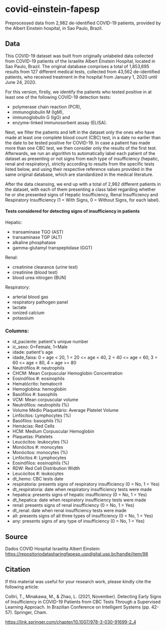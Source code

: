 # covid-einstein-fapesp
Preprocessed data from 2,982 de-identified COVID-19 patients, provided by the Albert Einstein hospital, in Sao Paulo, Brazil.

## Data
This COVID-19 dataset was built from originally unlabeled data collected from COVID-19 patients of the Israelite Albert Einstein Hospital, located in Sao Paulo, Brazil. The original database comprises a total of 1,853,695 results from 127 different medical tests, collected from 43,562 de-identified patients, who received treatment in the hospital from January 1, 2020 until June 24, 2020.

For this version, firstly, we identify the patients who tested positive in at least one of the following COVID-19 detection tests: 
- polymerase chain reaction (PCR), 
- immunoglobulin M (IgM), 
- immunoglobulin G (IgG) and 
- enzyme-linked immunosorbent assay (ELISA). 

Next, we filter the patients and left in the dataset only the ones who have made at least one complete blood count (CBC) test, in a date no earlier than the date to be tested positive for COVID-19. In case a patient has made more than one CBC test, we then consider only the results of the first test. Afterwards, we run an algorithm to automatically label each patient of the dataset as presenting or not signs from each type of insufficiency (hepatic, renal and respiratory), strictly according to results from the specific tests listed below, and using their respective reference values provided in the same original database, which are standardized in the medical literature.

After the data cleansing, we end up with a total of 2,982 different patients in the dataset, with each of them presenting a class label regarding whether he or she presented signs of Hepatic Insufficiency, Renal Insufficiency and Respiratory Insufficiency (1 = With Signs, 0 = Without Signs, for each label).

#### Tests considered for detecting signs of insufficiency in patients
Hepatic: 
- transaminase TGO (AST)
- transaminase TGP (ALT)
- alkaline phosphatase
- gamma-glutamyl transpeptidase (GGT)

Renal: 
- creatinine clearance (urine test)
- creatinine (blood test)
- blood urea nitrogen (BUN) 

Respiratory: 
- arterial blood gas
- respiratory pathogen panel
- lactate
- ionized calcium
- potassium

### Columns:
* id_paciente: patient's unique number	
* ic_sexo:	0=Female, 1=Male
* idade: patient's age
* idade_faixa: 0 = age < 20, 1 = 20 <= age < 40, 2 = 40 <= age < 60, 3 = 60 <= age < 80, 4 = age >= 80 
* Neutrófilos #:  neutrophils
* CHCM: Mean Corpuscular Hemoglobin Concentration	
* Eosinófilos #: eosinophils
* Hematócrito: hematocrit
* Hemoglobina: hemoglobin
* Basófilos #: basophils
* VCM: Mean corpuscular volume
* Neutrófilos: neutrophils (%)
* Volume Médio Plaquetário:	Average Platelet Volume
* Linfócitos: Lymphocytes (%)	
* Basófilos: basophils (%)	
* Hemácias: Red Cells	
* HCM: Medium Corpuscular Hemoglobin	
* Plaquetas: Platelets
* Leucócitos: leukocytes (%)	
* Monócitos #: monocytes
* Monócitos: monocytes (%)	
* Linfócitos #: Lymphocytes 	
* Eosinófilos: eosinophils (%)	
* RDW: Red Cell Distribution Width	
* Leucócitos #: leukocytes	
* dt_hemo: CBC tests date	
* respiratoria: presents signs of respiratory insufficiency (0 = No, 1 = Yes)	
* dt_respiratoria: date when respiratory insufficiency tests were made
* hepatica: presents signs of hepatic insufficiency (0 = No, 1 = Yes)	
* dt_hepatica: date when respiratory insufficiency tests were made	
* renal: presents signs of renal insufficiency (0 = No, 1 = Yes)		
* dt_renal: date when renal insufficiency tests were made		
* all: presents signs of all three types of insufficiency (0 = No, 1 = Yes)			
* any: presents signs of any type of insufficiency (0 = No, 1 = Yes)		


## Source
Dados COVID Hospital Israelita Albert Einstein: https://repositoriodatasharingfapesp.uspdigital.usp.br/handle/item/98

## Citation
If this material was useful for your research work, please kindly cite the following article:

Colliri, T., Minakawa, M., & Zhao, L. (2021, November). Detecting Early Signs of Insufficiency in COVID-19 Patients from CBC Tests Through a Supervised Learning Approach. In Brazilian Conference on Intelligent Systems (pp. 42-57). Springer, Cham.

https://link.springer.com/chapter/10.1007/978-3-030-91699-2_4
